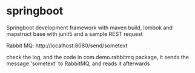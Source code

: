 # springboot
Springboot development framework with maven build, lombok and mapstruct base with junit5 and a sample REST request

Rabbit MQ:
http://localhost:8080/send/sometext

check the log, and the code in com.demo.rabbitmq package, it sends the message 'sometext' to RabbitMQ, and reads it afterwards